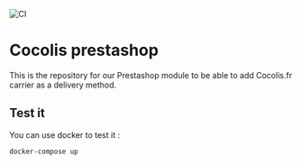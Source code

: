 ![CI](https://github.com/Cocolis-1/cocolis-prestashop/workflows/CI/badge.svg)

# Cocolis prestashop

This is the repository for our Prestashop module to be able to add Cocolis.fr carrier as a delivery method.

## Test it

You can use docker to test it :

`docker-compose up`
